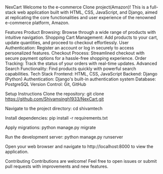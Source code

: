 NexCart
Welcome to the e-commerce Clone project(Amazon)! This is a full-stack web application built with HTML, CSS, JavaScript, and Django, aimed at replicating the core functionalities and user experience of the renowned e-commerce platform, Amazon.

Features
Product Browsing: Browse through a wide range of products with intuitive navigation.
Shopping Cart Management: Add products to your cart, update quantities, and proceed to checkout effortlessly.
User Authentication: Register an account or log in securely to access personalized features.
Checkout Process: Streamlined checkout with secure payment options for a hassle-free shopping experience.
Order Tracking: Track the status of your orders with real-time updates.
Advanced Search Functionality: Find products quickly with powerful search capabilities.
Tech Stack
Frontend: HTML, CSS, JavaScript
Backend: Django (Python)
Authentication: Django's built-in authentication system
Database: PostgreSQL
Version Control: Git, GitHub

Setup Instructions
Clone the repository:
git clone https://github.com/Shivamsingh1933/NexCart.git

Navigate to the project directory:
cd shivamtech

Install dependencies:
pip install -r requirements.txt

Apply migrations:
python manage.py migrate

Run the development server:
python manage.py runserver

Open your web browser and navigate to http://localhost:8000 to view the application.

Contributing
Contributions are welcome! Feel free to open issues or submit pull requests with improvements and new features.













